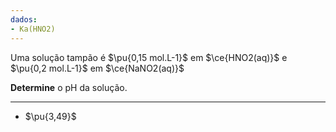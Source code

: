 ```yaml
---
dados:
- Ka(HNO2)
---
```


Uma solução tampão é $\pu{0,15 mol.L-1}$ em $\ce{HNO2(aq)}$ e $\pu{0,2 mol.L-1}$ em $\ce{NaNO2(aq)}$

**Determine** o $\mathrm{pH}$ da solução.

---

- $\pu{3,49}$
